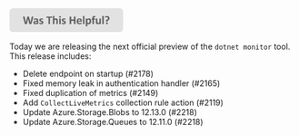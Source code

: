 
[<img src=/images/WasThisHelpful.png width="200"/>](https://www.research.net/r/DGDQWXH?src=releaseNotes)

Today we are releasing the next official preview of the `dotnet monitor` tool. This release includes:

- Delete endpoint on startup (#2178)
- Fixed memory leak in authentication handler (#2165)
- Fixed duplication of metrics (#2149)
- Add `CollectLiveMetrics` collection rule action (#2119)
- Update Azure.Storage.Blobs to 12.13.0 (#2218)
- Update Azure.Storage.Queues to 12.11.0 (#2218)
